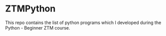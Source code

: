 # ZTMPython
This repo contains the list of python programs which I developed during the Python - Beginner ZTM course.
